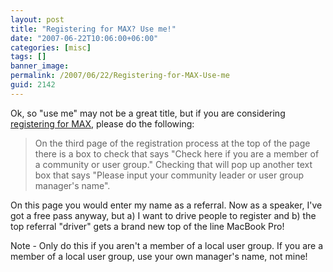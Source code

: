 ```yaml
---
layout: post
title: "Registering for MAX? Use me!"
date: "2007-06-22T10:06:00+06:00"
categories: [misc]
tags: []
banner_image: 
permalink: /2007/06/22/Registering-for-MAX-Use-me
guid: 2142
---
```


Ok, so "use me" may not be a great title, but if you are considering <a href="https://secure.adobemax2007.com/na/register/">registering for MAX</a>, please do the following:

<blockquote>
On the third page of the registration process at the top of the page there is a box to check that says "Check here if you are a member of a community or user group."  Checking that will pop up another text box that says "Please input your community leader or user group manager's name".
</blockquote>

On this page you would enter my name as a referral. Now as a speaker, I've got a free pass anyway, but a) I want to drive people to register and b) the top referral "driver" gets a brand new top of the line MacBook Pro!

Note - Only do this if you aren't a member of a local user group. If you are a member of a local user group, use your own manager's name, not mine!
